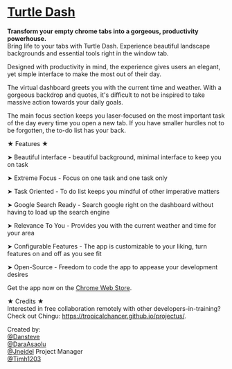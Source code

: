# [Turtle Dash](https://chrome.google.com/webstore/detail/turtle-dash/odijnkiclhddnfdgnbjghchkhagnooek)

<strong>Transform your empty chrome tabs into a gorgeous, productivity powerhouse.</strong><br>
Bring life to your tabs with Turtle Dash. Experience beautiful landscape backgrounds and essential tools right in the window tab.

Designed with productivity in mind, the experience gives users an elegant, yet simple interface to make the most out of their day.

The virtual dashboard greets you with the current time and weather. With a gorgeous backdrop and quotes, it's difficult to not be inspired to take massive action towards your daily goals.

The main focus section keeps you laser-focused on the most important task of the day every time you open a new tab. If you have smaller hurdles not to be forgotten, the to-do list has your back.

★ Features ★

➤ Beautiful interface - beautiful background, minimal interface to keep you on task

➤ Extreme Focus - Focus on one task and one task only

➤ Task Oriented - To do list keeps you mindful of other imperative matters

➤ Google Search Ready - Search google right on the dashboard without having to load up the search engine

➤ Relevance To You - Provides you with the current weather and time for your area

➤ Configurable Features - The app is customizable to your liking, turn features on and off as you see fit

➤ Open-Source - Freedom to code the app to appease your development desires

Get the app now on the [Chrome Web Store](https://chrome.google.com/webstore/detail/turtle-dash/odijnkiclhddnfdgnbjghchkhagnooek).

★ Credits ★  
Interested in free collaboration remotely with other developers-in-training? 
Check out Chingu: https://tropicalchancer.github.io/projectus/.

Created by:<br>
[@Dansteve](https://github.com/Dansteve)<br>
[@DaraAsaolu](https://github.com/DaraAsaolu)<br>
[@Jneidel](https://github.com/jneidel) Project Manager<br>
[@Timh1203](https://github.com/timh1203)
